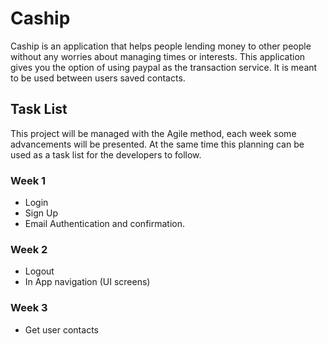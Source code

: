# Caship

Caship is an application that helps people lending money to other people without any worries about managing times or interests. This application gives you the option of using paypal as the transaction service. It is meant to be used between users saved contacts.

## Task List
This project will be managed with the Agile method, each week some advancements will be presented. At the same time this planning can be used as a task list for the developers to follow.

### Week 1
- Login 
- Sign Up
- Email Authentication and confirmation.

### Week 2
- Logout 
- In App navigation (UI screens)
  
### Week 3
- Get user contacts
  
